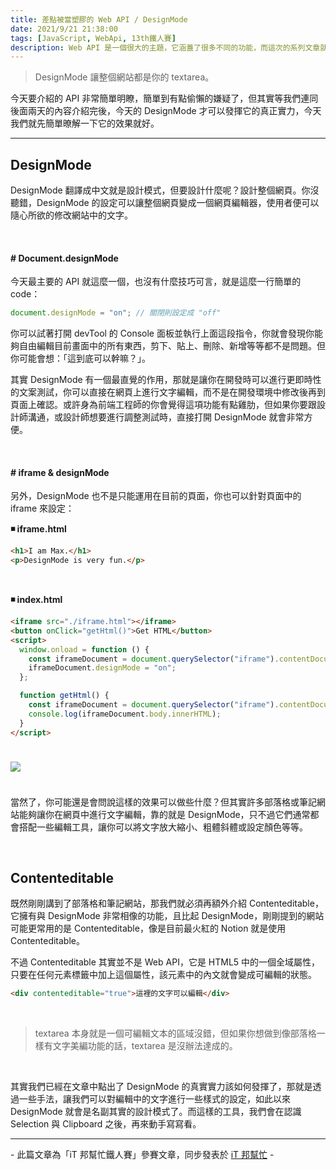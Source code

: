 ```yaml
---
title: 差點被當塑膠的 Web API / DesignMode
date: 2021/9/21 21:38:00
tags: [JavaScript, WebApi, 13th鐵人賽]
description: Web API 是一個很大的主題，它涵蓋了很多不同的功能，而這次的系列文章就是想要介紹那些深埋在 window 裡，你不曾發覺或是常常遺忘的 API，或許在你開發網頁的過程中有遇過一些特殊需求，當下雖然用了一些管用手法解決，但看完這次的系列文章，你可能會有新的靈感或發現。
---
```


> DesignMode 讓整個網站都是你的 textarea。

今天要介紹的 API 非常簡單明瞭，簡單到有點偷懶的嫌疑了，但其實等我們連同後面兩天的內容介紹完後，今天的 DesignMode 才可以發揮它的真正實力，今天我們就先簡單暸解一下它的效果就好。

---

## DesignMode

DesignMode 翻譯成中文就是設計模式，但要設計什麼呢？設計整個網頁。你沒聽錯，DesignMode 的設定可以讓整個網頁變成一個網頁編輯器，使用者便可以隨心所欲的修改網站中的文字。

<br/>

#### # Document.designMode

今天最主要的 API 就這麼一個，也沒有什麼技巧可言，就是這麼一行簡單的 code：

```javascript
document.designMode = "on"; // 關閉則設定成 "off"
```

你可以試著打開 devTool 的 Console 面板並執行上面這段指令，你就會發現你能夠自由編輯目前畫面中的所有東西，剪下、貼上、刪除、新增等等都不是問題。但你可能會想：「這到底可以幹嘛？」。

其實 DesignMode 有一個最直覺的作用，那就是讓你在開發時可以進行更即時性的文案測試，你可以直接在網頁上進行文字編輯，而不是在開發環境中修改後再到頁面上確認。或許身為前端工程師的你會覺得這項功能有點雞肋，但如果你要跟設計師溝通，或設計師想要進行調整測試時，直接打開 DesignMode 就會非常方便。

<br/>

#### # iframe & designMode

另外，DesignMode 也不是只能運用在目前的頁面，你也可以針對頁面中的 iframe 來設定：

**◾ iframe.html**

```html
<h1>I am Max.</h1>
<p>DesignMode is very fun.</p>
```

<br/>

**◾ index.html**

```html
<iframe src="./iframe.html"></iframe>
<button onClick="getHtml()">Get HTML</button>
<script>
  window.onload = function () {
    const iframeDocument = document.querySelector("iframe").contentDocument;
    iframeDocument.designMode = "on";
  };

  function getHtml() {
    const iframeDocument = document.querySelector("iframe").contentDocument;
    console.log(iframeDocument.body.innerHTML);
  }
</script>
```

<img src="/img/content/webApi-8/design-mode.gif" style="margin: 24px auto;" />

當然了，你可能還是會問說這樣的效果可以做些什麼？但其實許多部落格或筆記網站能夠讓你在網頁中進行文字編輯，靠的就是 DesignMode，只不過它們通常都會搭配一些編輯工具，讓你可以將文字放大縮小、粗體斜體或設定顏色等等。

<br/>

## Contenteditable

既然剛剛講到了部落格和筆記網站，那我們就必須再額外介紹 Contenteditable，它擁有與 DesignMode 非常相像的功能，且比起 DesignMode，剛剛提到的網站可能更常用的是 Contenteditable，像是目前最火紅的 Notion 就是使用 Contenteditable。

不過 Contenteditable 其實並不是 Web API，它是 HTML5 中的一個全域屬性，只要在任何元素標籤中加上這個屬性，該元素中的內文就會變成可編輯的狀態。

```html
<div contenteditable="true">這裡的文字可以編輯</div>
```

<br/>

> textarea 本身就是一個可編輯文本的區域沒錯，但如果你想做到像部落格一樣有文字美編功能的話，textarea 是沒辦法達成的。

<br/>

其實我們已經在文章中點出了 DesignMode 的真實實力該如何發揮了，那就是透過一些手法，讓我們可以對編輯中的文字進行一些樣式的設定，如此以來 DesignMode 就會是名副其實的設計模式了。而這樣的工具，我們會在認識 Selection 與 Clipboard 之後，再來動手寫寫看。

---

\- 此篇文章為「iT 邦幫忙鐵人賽」參賽文章，同步發表於 [iT 邦幫忙](https://ithelp.ithome.com.tw/articles/10270710) -
